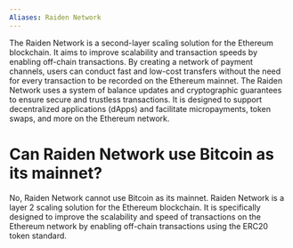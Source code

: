 ```yaml
---
Aliases: Raiden Network
---
```


The Raiden Network is a second-layer scaling solution for the Ethereum blockchain. It aims to improve scalability and transaction speeds by enabling off-chain transactions. By creating a network of payment channels, users can conduct fast and low-cost transfers without the need for every transaction to be recorded on the Ethereum mainnet. The Raiden Network uses a system of balance updates and cryptographic guarantees to ensure secure and trustless transactions. It is designed to support decentralized applications (dApps) and facilitate micropayments, token swaps, and more on the Ethereum network.

# Can Raiden Network use Bitcoin as its mainnet?

No, Raiden Network cannot use Bitcoin as its mainnet. Raiden Network is a layer 2 scaling solution for the Ethereum blockchain. It is specifically designed to improve the scalability and speed of transactions on the Ethereum network by enabling off-chain transactions using the ERC20 token standard.